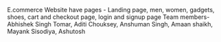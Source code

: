 E.commerce Website have pages - Landing page, men, women, gadgets, shoes, cart and checkout page, login and signup page
Team members- Abhishek Singh Tomar, Aditi Chouksey, Anshuman Singh, Amaan shaikh, Mayank Sisodiya, Ashutosh
